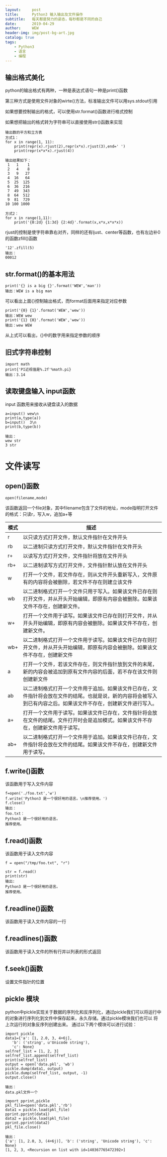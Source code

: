 ```yaml
---
layout:     post
title:      Python3 输入输出及文件操作
subtitle:   每天都是努力的姿态，每秒都是不同的自己
date:       2019-04-29
author:     WEW
header-img: img/post-bg-art.jpg
catalog: true
tags:
    - Python3
    - 语言
    - 编程
---
```


## 输出格式美化
python的输出格式有两种，一种是表达式语句一种是print()函数

第三种方式是使用文件对象的wirte()方法，标准输出文件可以用sys.stdout引用

如果想要控制输出的格式，可以使用str.format()函数进行格式控制

如果想把输出的格式转为字符串可以直接使用str()函数来实现

    输出数的平方和立方表
    方式1：
    for x in range(1, 11):
        print(repr(x).rjust(2),repr(x*x).rjust(3),end=' ')
        print(repr(x*x*x).rjust(4))
        
    输出结果如下：
     1   1    1
     2   4    8
     3   9   27
     4  16   64
     5  25  125
     6  36  216
     7  49  343
     8  64  512
     9  81  729
    10 100 1000
    
    方式2：
    for x in range(1,11):
        print('{0:2d} {1:3d} {2:4d}'.format(x,x*x,x*x*x))
        
rjust的控制是使字符串靠右对齐，同样的还有ljust、center等函数，也有左边补0的函数zfill()函数

    '12'.zfill(5)
    输出：
    00012
    
## str.format()的基本用法

    print('{} is a big {}'.format('WEW','man'))
    输出：WEW is a big man

可以看出上面{}控制输出格式，而format后面用来指定对应参数

    print('{0} {1}'.format('WEW','wew'))
    输出：WEW wew
    print('{1} {0}'.format('WEW','wew'))
    输出：wew WEW
    
从上式可以看出，{}中的数字用来指定参数的顺序

## 旧式字符串控制

    import math
    print{'PI近视值是%.2f'%math.pi}
    输出：3.14
    
## 读取键盘输入 input函数
input 函数用来接收从键盘读入的数据

    a=input() wew\n
    print(a,type(a))  
    b=input()  3\n
    print(b,type(b))
    
    输出：
    wew str
    3 str

# 文件读写

## open()函数

    open(filename,mode)
    
该函数返回一个file对象，其中filename包含了文件的地址，mode指明打开文件的格式：只读r，写入w，追加a+等

|模式|描述|
|-----|-----|
|r|以只读方式打开文件，默认文件指针在文件开头|
|rb|以二进制只读方式打开文件，默认文件指针在文件开头|
|r+|以读写方式打开文件，文件指针将放在文件开头|
|rb+|以二进制读写方式打开文件，文件指针默认放在文件开头|
|w|打开一个文件，若文件存在，则从文件开头重新写入，文件原有的内容将会被删除，若文件不存在则建立该文件|
|wb|以二进制格式打开一个文件只用于写入。如果该文件已存在则打开文件，并从开头开始编辑，即原有内容会被删除。如果该文件不存在，创建新文件。|
|w+|打开一个文件用于读写。如果该文件已存在则打开文件，并从开头开始编辑，即原有内容会被删除。如果该文件不存在，创建新文件。|
|wb+|以二进制格式打开一个文件用于读写。如果该文件已存在则打开文件，并从开头开始编辑，即原有内容会被删除。如果该文件不存在，创建新文件|
|a|打开一个文件，若该文件存在，则文件指针放到文件的末尾，新的内容会被追加到原有文件内容的后面，若不存在该文件则创建新文件|
|ab|以二进制格式打开一个文件用于追加。如果该文件已存在，文件指针将会放在文件的结尾。也就是说，新的内容将会被写入到已有内容之后。如果该文件不存在，创建新文件进行写入。|
|a+|打开一个文件用于读写。如果该文件已存在，文件指针将会放在文件的结尾。文件打开时会是追加模式。如果该文件不存在，创建新文件用于读写。|
|ab+|以二进制格式打开一个文件用于追加。如果该文件已存在，文件指针将会放在文件的结尾。如果该文件不存在，创建新文件用于读写。|

## f.write()函数
该函数用于写入文件内容
 
    f=open('./foo.txt','w')
    f.write('Python3 是一个很好用的语言。\n推荐使用。')
    f.close()
    输出：
    foo.txt：
    Python3 是一个很好用的语言。
    推荐使用。
    
## f.read()函数
该函数用于读入文件内容

    f = open("/tmp/foo.txt", "r")

    str = f.read()
    print(str)
    输出:
    Python3 是一个很好用的语言。
    推荐使用。
   
## f.readline()函数
该函数用于读入文件内容的一行

## f.readlines()函数
该函数用于读入文件的所有行并以列表的形式返回
## f.seek()函数
设置文件指针的位置

## pickle 模块
python中pickle实现关于数据的序列化和反序列化，通过pickle我们可以将运行中的对象进行序列化到文件中保存起来，永久存储。通过pickle模块我们也可以
将上次运行的对象反序列创建出来。
通过以下两个模块可以进行试验：

    import pickle
    data1={'a': [1, 2.0, 3, 4+6j],
       'b': ('string', u'Unicode string'),
       'c': None}
    selfref_list = [1, 2, 3]
    selfref_list.append(selfref_list)
    print(selfref_list)
    output = open('data.pkl', 'wb')
    pickle.dump(data1, output)
    pickle.dump(selfref_list, output, -1)
    output.close()
    
    输出：
    data.pkl文件一个
    
    import pprint,pickle
    pkl_file=open('data.pkl','rb')
    data1 = pickle.load(pkl_file)
    pprint.pprint(data1)
    data2 = pickle.load(pkl_file)
    pprint.pprint(data2)
    pkl_file.close()
    
    输出：
    {'a': [1, 2.0, 3, (4+6j)], 'b': ('string', 'Unicode string'), 'c': None}
    [1, 2, 3, <Recursion on list with id=140367765472392>]
